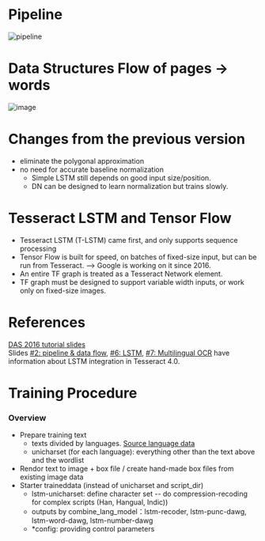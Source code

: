 # Pipeline
![pipeline](https://user-images.githubusercontent.com/26596196/40709218-1ed107e2-6428-11e8-9696-4442698ee7fb.png)
# Data Structures Flow of pages -> words
![image](https://user-images.githubusercontent.com/26596196/40709566-00447326-6429-11e8-885a-9f3e3e06eaba.png)

# Changes from the previous version
- eliminate the polygonal approximation
- no need for accurate baseline normalization
  - Simple LSTM still depends on good input size/position.
  - DN can be designed to learn normalization but trains slowly.

# Tesseract LSTM and Tensor Flow
- Tesseract LSTM (T-LSTM) came first, and only supports sequence
processing
- Tensor Flow is built for speed, on batches of fixed-size input, but can be
run from Tesseract. --> Google is working on it since 2016.
- An entire TF graph is treated as a Tesseract Network element.
- TF graph must be designed to support variable width inputs, or work only
on fixed-size images.

# References
[DAS 2016 tutorial slides](https://github.com/tesseract-ocr/docs/tree/master/das_tutorial2016)  
Slides
[#2: pipeline & data flow](https://github.com/tesseract-ocr/docs/blob/master/das_tutorial2016/2ArchitectureAndDataStructures.pdf),
[#6: LSTM](https://github.com/tesseract-ocr/docs/blob/master/das_tutorial2016/6ModernizationEfforts.pdf),
[#7: Multilingual OCR](https://github.com/tesseract-ocr/docs/blob/master/das_tutorial2016/7Building%20a%20Multi-Lingual%20OCR%20Engine.pdf)
have information about LSTM integration in Tesseract 4.0.

# Training Procedure
### Overview
- Prepare training text 
  - texts divided by languages. [Source language data](https://github.com/tesseract-ocr/langdata)
  - unicharset (for each language): everything other than the text above and the wordlist 
- Rendor text to image + box file / create hand-made box files from existing image data
- Starter traineddata (instead of unicharset and script_dir)
  - lstm-unicharset: define character set -- do compression-recoding for complex scripts (Han, Hangual, Indic))
  - outputs by combine_lang_model：lstm-recoder, lstm-punc-dawg, lstm-word-dawg, lstm-number-dawg
  - *config: providing control parameters
  
  
  
  
